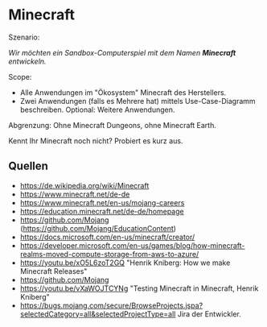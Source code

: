 # Minecraft
Szenario:

_Wir möchten ein Sandbox-Computerspiel mit dem Namen **Minecraft** entwickeln._

Scope:
* Alle Anwendungen im "Ökosystem" Minecraft des Herstellers.
* Zwei Anwendungen (falls es Mehrere hat) mittels Use-Case-Diagramm beschreiben. Optional: Weitere Anwendungen.

Abgrenzung: Ohne Minecraft Dungeons, ohne Minecraft Earth.

<!--
## Fragen für die Einzelarbeit
Aufwand: 2 [Pomodori](https://de.wikipedia.org/wiki/Pomodoro-Technik).
- [ ] Welchen Applikationen gibt es im dem "Ökosystem" Minecraft
- [ ] Wer sind die Aktoren zu den Applikationen?
- [ ] Welche Anwendungsfälle haben dies Applikationen?
- [ ] Welche Software, Infrastruktur, Organisationen, finden/vermuten Sie zur Erstellung und Weiterentwicklung der Anwendungen? 
-->

Kennt Ihr Minecraft noch nicht? Probiert es kurz aus.

## Quellen
- https://de.wikipedia.org/wiki/Minecraft
- https://www.minecraft.net/de-de
- https://www.minecraft.net/en-us/mojang-careers
- https://education.minecraft.net/de-de/homepage
- https://github.com/Mojang (https://github.com/Mojang/EducationContent)
- https://docs.microsoft.com/en-us/minecraft/creator/
- https://developer.microsoft.com/en-us/games/blog/how-minecraft-realms-moved-compute-storage-from-aws-to-azure/
- https://youtu.be/xO5L6zoT2GQ "Henrik Kniberg: How we make Minecraft Releases"
- https://github.com/Mojang
- https://youtu.be/vXaWOJTCYNg "Testing Minecraft in Minecraft, Henrik Kniberg"
- https://bugs.mojang.com/secure/BrowseProjects.jspa?selectedCategory=all&selectedProjectType=all Jira der Entwickler.
